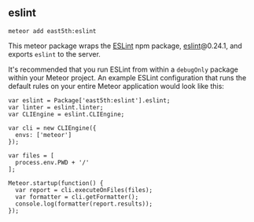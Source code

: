 ## eslint

`meteor add east5th:eslint`

This meteor package wraps the [ESLint](http://eslint.org/) npm package, [eslint](https://www.npmjs.com/package/eslint)@0.24.1, and exports `eslint` to the server.

It's recommended that you run ESLint from within a `debugOnly` package within your Meteor project. An example ESLint configuration that runs the default rules on your entire Meteor application would look like this:

```
var eslint = Package['east5th:eslint'].eslint;
var linter = eslint.linter;
var CLIEngine = eslint.CLIEngine;

var cli = new CLIEngine({
  envs: ['meteor']
});

var files = [
  process.env.PWD + '/'
];

Meteor.startup(function() {
  var report = cli.executeOnFiles(files);
  var formatter = cli.getFormatter();
  console.log(formatter(report.results));
});

```
